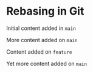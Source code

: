 # Rebasing in Git

Initial content added in `main`

More content added on `main`

Content added on `feature`

Yet more content added on `main`
